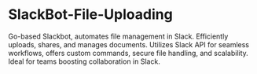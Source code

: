 # SlackBot-File-Uploading
Go-based Slackbot, automates file management in Slack. Efficiently uploads, shares, and manages documents. Utilizes Slack API for seamless workflows, offers custom commands, secure file handling, and scalability. Ideal for teams boosting collaboration in Slack.
